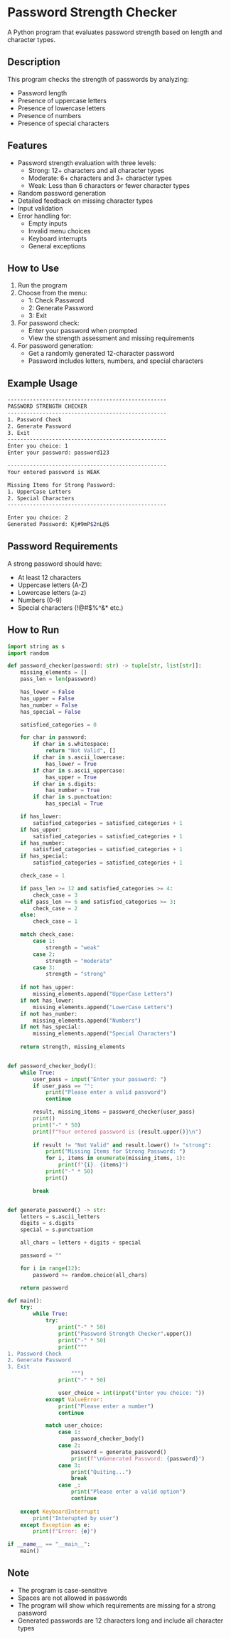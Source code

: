 # Password Strength Checker

A Python program that evaluates password strength based on length and character types.

## Description

This program checks the strength of passwords by analyzing:
- Password length
- Presence of uppercase letters
- Presence of lowercase letters
- Presence of numbers
- Presence of special characters

## Features

- Password strength evaluation with three levels:
  - Strong: 12+ characters and all character types
  - Moderate: 6+ characters and 3+ character types
  - Weak: Less than 6 characters or fewer character types
- Random password generation
- Detailed feedback on missing character types
- Input validation
- Error handling for:
  - Empty inputs
  - Invalid menu choices
  - Keyboard interrupts
  - General exceptions

## How to Use

1. Run the program
2. Choose from the menu:
   - 1: Check Password
   - 2: Generate Password
   - 3: Exit
3. For password check:
   - Enter your password when prompted
   - View the strength assessment and missing requirements
4. For password generation:
   - Get a randomly generated 12-character password
   - Password includes letters, numbers, and special characters

## Example Usage

```bash
--------------------------------------------------
PASSWORD STRENGTH CHECKER
--------------------------------------------------
1. Password Check
2. Generate Password
3. Exit
--------------------------------------------------
Enter you choice: 1
Enter your password: password123

--------------------------------------------------
Your entered password is WEAK

Missing Items for Strong Password: 
1. UpperCase Letters
2. Special Characters
--------------------------------------------------

Enter you choice: 2
Generated Password: Kj#9mP$2nL@5
```

## Password Requirements

A strong password should have:
- At least 12 characters
- Uppercase letters (A-Z)
- Lowercase letters (a-z)
- Numbers (0-9)
- Special characters (!@#$%^&* etc.)

## How to Run

```python
import string as s
import random

def password_checker(password: str) -> tuple[str, list[str]]:
    missing_elements = []
    pass_len = len(password)

    has_lower = False
    has_upper = False
    has_number = False
    has_special = False

    satisfied_categories = 0

    for char in password:
        if char in s.whitespace:
            return "Not Valid", []
        if char in s.ascii_lowercase:
            has_lower = True
        if char in s.ascii_uppercase:
            has_upper = True
        if char in s.digits:
            has_number = True
        if char in s.punctuation:
            has_special = True

    if has_lower:
        satisfied_categories = satisfied_categories + 1
    if has_upper:
        satisfied_categories = satisfied_categories + 1
    if has_number:
        satisfied_categories = satisfied_categories + 1
    if has_special:
        satisfied_categories = satisfied_categories + 1

    check_case = 1

    if pass_len >= 12 and satisfied_categories >= 4:
        check_case = 3
    elif pass_len >= 6 and satisfied_categories >= 3:
        check_case = 2
    else:
        check_case = 1

    match check_case:
        case 1:
            strength = "weak"
        case 2:
            strength = "moderate"
        case 3:
            strength = "strong"
    
    if not has_upper:
        missing_elements.append("UpperCase Letters")
    if not has_lower:
        missing_elements.append("LowerCase Letters")
    if not has_number:
        missing_elements.append("Numbers")
    if not has_special:
        missing_elements.append("Special Characters")
    
    return strength, missing_elements


def password_checker_body():
    while True:
        user_pass = input("Enter your password: ")
        if user_pass == "":
            print("Please enter a valid password")
            continue

        result, missing_items = password_checker(user_pass)
        print()
        print("-" * 50)
        print(f"Your entered password is {result.upper()}\n")
        
        if result != "Not Valid" and result.lower() != "strong":
            print("Missing Items for Strong Password: ")
            for i, items in enumerate(missing_items, 1):
                print(f"{i}. {items}")
            print("-" * 50)
            print()

        break


def generate_password() -> str:
    letters = s.ascii_letters
    digits = s.digits
    special = s.punctuation

    all_chars = letters + digits + special

    password = ""

    for i in range(12):
        password += random.choice(all_chars)

    return password

def main():
    try:
        while True:
            try:
                print("-" * 50)
                print("Password Strength Checker".upper())
                print("-" * 50)
                print("""
1. Password Check
2. Generate Password
3. Exit
                    """)
                print("-" * 50)

                user_choice = int(input("Enter you choice: "))
            except ValueError:
                print("Please enter a number")
                continue

            match user_choice:
                case 1:
                    password_checker_body()
                case 2:
                    password = generate_password()
                    print(f"\nGenerated Password: {password}")
                case 3:
                    print("Quiting...")
                    break
                case _:
                    print("Please enter a valid option")
                    continue
    
    except KeyboardInterrupt:
        print("Interupted by user")
    except Exception as e:
        print(f"Error: {e}")

if __name__ == "__main__":
    main()
```

## Note

- The program is case-sensitive
- Spaces are not allowed in passwords
- The program will show which requirements are missing for a strong password
- Generated passwords are 12 characters long and include all character types
